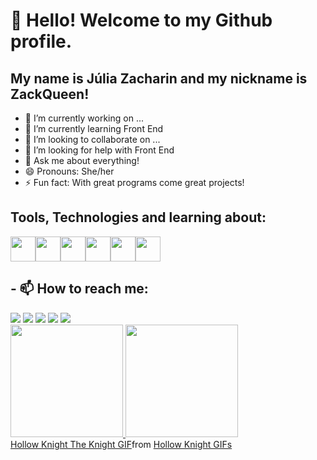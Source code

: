 # 👋 Hello! Welcome to my Github profile.
## My name is Júlia Zacharin and my nickname is ZackQueen!

- 🔭 I’m currently working on ...
- 🌱 I’m currently learning Front End
- 👯 I’m looking to collaborate on ...
- 🤔 I’m looking for help with Front End
- 💬 Ask me about everything!
- 😄 Pronouns: She/her
- ⚡ Fun fact: With great programs come great projects!

## Tools, Technologies and learning about:
<img src="https://cdn.jsdelivr.net/gh/devicons/devicon@latest/icons/javascript/javascript-plain.svg" width="40" height="40"/><img src="https://cdn.jsdelivr.net/gh/devicons/devicon@latest/icons/css3/css3-plain-wordmark.svg" width="40" height="40"/><img src="https://cdn.jsdelivr.net/gh/devicons/devicon@latest/icons/html5/html5-plain-wordmark.svg" width="40" height="40"/><img src="https://cdn.jsdelivr.net/gh/devicons/devicon@latest/icons/vscode/vscode-original.svg" width="40" height="40"/><img src="https://cdn.jsdelivr.net/gh/devicons/devicon@latest/icons/git/git-original.svg" width="40" height="40"/><img src="https://cdn.jsdelivr.net/gh/devicons/devicon@latest/icons/github/github-original.svg" width="40" height="40" />
          
          
          

## - 📫 How to reach me:

<div>
<a href="https://www.youtube.com/@queenjuubee" target="_blank"><img loading="lazy" src="https://img.shields.io/badge/YouTube-FF0000?style=for-the-badge&logo=youtube&logoColor=white" target="_blank"></a>
<a href="https://instagram.com/juuh_zack" target="_blank"><img loading="lazy" src="https://img.shields.io/badge/-Instagram-%23E4405F?style=for-the-badge&logo=instagram&logoColor=white" target="_blank"></a>
<a href="https://www.twitch.tv/zackqueen_" target="_blank"><img loading="lazy" src="https://img.shields.io/badge/Twitch-9146FF?style=for-the-badge&logo=twitch&logoColor=white" target="_blank"></a>
<a href = "mailto:queenjuubee@gmail.com"><img loading="lazy" src="https://img.shields.io/badge/Gmail-D14836?style=for-the-badge&logo=gmail&logoColor=white" target="_blank"></a>
<a href="https://www.linkedin.com/in/julia-zacharin" target="_blank"><img loading="lazy" src="https://img.shields.io/badge/-LinkedIn-%230077B5?style=for-the-badge&logo=linkedin&logoColor=white" target="_blank"></a>   
</div>


<div>
<a href="https://github.com/zack-queen">
<img loading="lazy" height="180em" src="https://github-readme-stats.vercel.app/api/top-langs/?username=zack-queen&layout=compact&langs_count=7&theme=dracula"/>
<img loading="lazy" height="180em" src="https://github-readme-stats.vercel.app/api?username=zack-queen&show_icons=true&theme=dracula&include_all_commits=true&count_private=true"/>
</div>

<div class="tenor-gif-embed" data-postid="26042206" data-share-method="host" data-aspect-ratio="1" data-width="100%">
<a href="https://tenor.com/view/hollow-knight-the-knight-dance-kazotsky-kick-gif-26042206">Hollow Knight The Knight GIF</a>from <a href="https://tenor.com/search/hollow+knight-gifs">Hollow Knight GIFs</a>
</div> 
<script type="text/javascript" async src="https://tenor.com/embed.js"></script>
